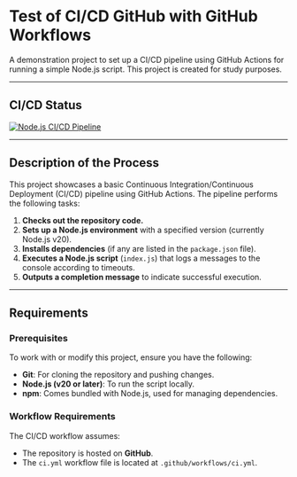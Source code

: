 # Test of CI/CD GitHub with GitHub Workflows

A demonstration project to set up a CI/CD pipeline using GitHub Actions for running a simple Node.js script. This project is created for study purposes.

---

## CI/CD Status

[![Node.js CI/CD Pipeline](https://github.com/p4elkab35t/CICD_github_default_test/actions/workflows/ci.yml/badge.svg)](https://github.com/p4elkab35t/CICD_github_default_test/actions/workflows/ci.yml)

---

## Description of the Process

This project showcases a basic Continuous Integration/Continuous Deployment (CI/CD) pipeline using GitHub Actions. The pipeline performs the following tasks:

1. **Checks out the repository code.**
2. **Sets up a Node.js environment** with a specified version (currently Node.js v20).
3. **Installs dependencies** (if any are listed in the `package.json` file).
4. **Executes a Node.js script** (`index.js`) that logs a messages to the console according to timeouts.
5. **Outputs a completion message** to indicate successful execution.

---

## Requirements

### Prerequisites
To work with or modify this project, ensure you have the following:
- **Git**: For cloning the repository and pushing changes.
- **Node.js (v20 or later)**: To run the script locally.
- **npm**: Comes bundled with Node.js, used for managing dependencies.

### Workflow Requirements
The CI/CD workflow assumes:
- The repository is hosted on **GitHub**.
- The `ci.yml` workflow file is located at `.github/workflows/ci.yml`.

